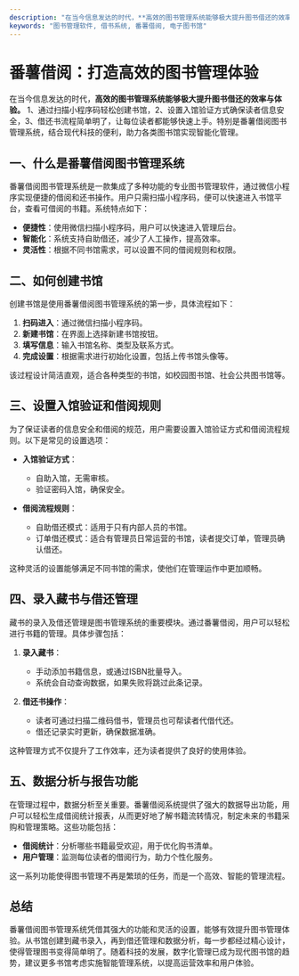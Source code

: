 ```yaml
---
description: "在当今信息发达的时代，**高效的图书管理系统能够极大提升图书借还的效率与体验。** 1、通过扫描小程序码轻松创建书馆，2、设置入馆验证方式确保读者信息安全，3、借还书流程简单明了，让每位读者都能够快速上手。特别是番薯借阅图书管理系统，结合现代科技的便利，助力各类图书馆实现智能化管理。"
keywords: "图书管理软件, 借书系统, 番薯借阅, 电子图书馆"
---
```

# 番薯借阅：打造高效的图书管理体验

在当今信息发达的时代，**高效的图书管理系统能够极大提升图书借还的效率与体验。** 1、通过扫描小程序码轻松创建书馆，2、设置入馆验证方式确保读者信息安全，3、借还书流程简单明了，让每位读者都能够快速上手。特别是番薯借阅图书管理系统，结合现代科技的便利，助力各类图书馆实现智能化管理。

## **一、什么是番薯借阅图书管理系统**

番薯借阅图书管理系统是一款集成了多种功能的专业图书管理软件，通过微信小程序实现便捷的借阅和还书操作。用户只需扫描小程序码，便可以快速进入书馆平台，查看可借阅的书籍。系统特点如下：

- **便捷性**：使用微信扫描小程序码，用户可以快速进入管理后台。
- **智能化**：系统支持自助借还，减少了人工操作，提高效率。
- **灵活性**：根据不同书馆需求，可以设置不同的借阅规则和权限。

## **二、如何创建书馆**

创建书馆是使用番薯借阅图书管理系统的第一步，具体流程如下：

1. **扫码进入**：通过微信扫描小程序码。
2. **新建书馆**：在界面上选择新建书馆按钮。
3. **填写信息**：输入书馆名称、类型及联系方式。
4. **完成设置**：根据需求进行初始化设置，包括上传书馆头像等。

该过程设计简洁直观，适合各种类型的书馆，如校园图书馆、社会公共图书馆等。

## **三、设置入馆验证和借阅规则**

为了保证读者的信息安全和借阅的规范，用户需要设置入馆验证方式和借阅流程规则。以下是常见的设置选项：

- **入馆验证方式**：
  - 自助入馆，无需审核。
  - 验证密码入馆，确保安全。
  
- **借阅流程规则**：
  - 自助借还模式：适用于只有内部人员的书馆。
  - 订单借还模式：适合有管理员日常运营的书馆，读者提交订单，管理员确认借还。
  
这种灵活的设置能够满足不同书馆的需求，使他们在管理运作中更加顺畅。

## **四、录入藏书与借还管理**

藏书的录入及借还管理是图书管理系统的重要模块。通过番薯借阅，用户可以轻松进行书籍的管理。具体步骤包括：

1. **录入藏书**：
   - 手动添加书籍信息，或通过ISBN批量导入。
   - 系统会自动查询数据，如果失败将跳过此条记录。
   
2. **借还书操作**：
   - 读者可通过扫描二维码借书，管理员也可帮读者代借代还。
   - 借还记录实时更新，确保数据准确。

这种管理方式不仅提升了工作效率，还为读者提供了良好的使用体验。

## **五、数据分析与报告功能**

在管理过程中，数据分析至关重要。番薯借阅系统提供了强大的数据导出功能，用户可以轻松生成借阅统计报表，从而更好地了解书籍流转情况，制定未来的书籍采购和管理策略。这些功能包括：

- **借阅统计**：分析哪些书籍最受欢迎，用于优化购书清单。
- **用户管理**：监测每位读者的借阅行为，助力个性化服务。

这一系列功能使得图书管理不再是繁琐的任务，而是一个高效、智能的管理流程。

## **总结**

番薯借阅图书管理系统凭借其强大的功能和灵活的设置，能够有效提升图书管理体验。从书馆创建到藏书录入，再到借还管理和数据分析，每一步都经过精心设计，使得管理图书变得简单明了。随着科技的发展，数字化管理已成为现代图书馆的趋势，建议更多书馆考虑实施智能管理系统，以提高运营效率和用户体验。

